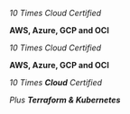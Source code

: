 *10 Times Cloud Certified*

**AWS, Azure, GCP and OCI**

_10 Times Cloud Certified_

__AWS, Azure, GCP and OCI__

_10 Times **Cloud** Certified_

_Plus **Terraform & Kubernetes**_
